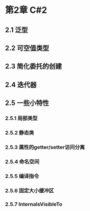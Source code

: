 # 第2章 C#2

## 2.1 泛型

## 2.2 可空值类型

## 2.3 简化委托的创建

## 2.4 迭代器

## 2.5 一些小特性

### 2.5.1 局部类型

### 2.5.2 静态类

### 2.5.3 属性的getter/setter访问分离

### 2.5.4 命名空间

### 2.5.5 编译指令

### 2.5.6 固定大小缓冲区

### 2.5.7 InternalsVisibleTo